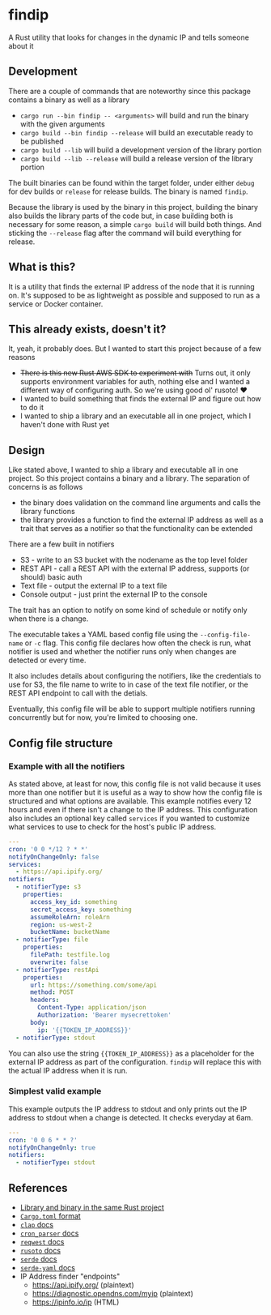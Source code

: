 # findip

A Rust utility that looks for changes in the dynamic IP and tells someone about it

## Development

There are a couple of commands that are noteworthy since this package contains a binary as well as a library

- `cargo run --bin findip -- <arguments>` will build and run the binary with the given arguments
- `cargo build --bin findip --release` will build an executable ready to be published
- `cargo build --lib` will build a development version of the library portion
- `cargo build --lib --release` will build a release version of the library portion

The built binaries can be found within the target folder, under either `debug` for dev builds or `release` for release builds. The binary is named `findip`.

Because the library is used by the binary in this project, building the binary also builds the library parts of the code but, in case building both is necessary for some reason, a simple `cargo build` will build both things. And sticking the `--release` flag after the command will build everything for release.

## What is this?

It is a utility that finds the external IP address of the node that it is running on. It's supposed to be as lightweight as possible and supposed to run as a service or Docker container.

## This already exists, doesn't it?

It, yeah, it probably does. But I wanted to start this project because of a few reasons

- ~~There is this new Rust AWS SDK to experiment with~~ Turns out, it only supports environment variables for auth, nothing else and I wanted a different way of configuring auth. So we're using good ol' rusoto! ❤️
- I wanted to build something that finds the external IP and figure out how to do it
- I wanted to ship a library and an executable all in one project, which I haven't done with Rust yet

## Design

Like stated above, I wanted to ship a library and executable all in one project. So this project contains a binary and a library. The separation of concerns is as follows

- the binary does validation on the command line arguments and calls the library functions
- the library provides a function to find the external IP address as well as a trait that serves as a notifier so that the functionality can be extended

There are a few built in notifiers

- S3 - write to an S3 bucket with the nodename as the top level folder
- REST API - call a REST API with the external IP address, supports (or should) basic auth
- Text file - output the external IP to a text file
- Console output - just print the external IP to the console

The trait has an option to notify on some kind of schedule or notify only when there is a change.

The executable takes a YAML based config file using the `--config-file-name` or `-c` flag. This config file declares how often the check is run, what notifier is used and whether the notifier runs only when changes are detected or every time.

It also includes details about configuring the notifiers, like the credentials to use for S3, the file name to write to in case of the text file notifier, or the REST API endpoint to call with the detials.

Eventually, this config file will be able to support multiple notifiers running concurrently but for now, you're limited to choosing one.

## Config file structure

### Example with all the notifiers

As stated above, at least for now, this config file is not valid because it uses more than one notifier but it is useful as a way to show how the config file is structured and what options are available. This example notifies every 12 hours and even if there isn't a change to the IP address. This configuration also includes an optional key called `services` if you wanted to customize what services to use to check for the host's public IP address.

```yaml
---
cron: '0 0 */12 ? * *'
notifyOnChangeOnly: false
services:
  - https://api.ipify.org/
notifiers:
  - notifierType: s3
    properties:
      access_key_id: something
      secret_access_key: something
      assumeRoleArn: roleArn
      region: us-west-2
      bucketName: bucketName
  - notifierType: file
    properties:
      filePath: testfile.log
      overwrite: false
  - notifierType: restApi
    properties:
      url: https://something.com/some/api
      method: POST
      headers:
        Content-Type: application/json
        Authorization: 'Bearer mysecrettoken'
      body:
        ip: '{{TOKEN_IP_ADDRESS}}'
  - notifierType: stdout
```

You can also use the string `{{TOKEN_IP_ADDRESS}}` as a placeholder for the external IP address as part of the configuration. `findip` will replace this with the actual IP address when it is run.

### Simplest valid example

This example outputs the IP address to stdout and only prints out the IP address to stdout when a change is detected. It checks everyday at 6am.

```yaml
---
cron: '0 0 6 * * ?'
notifyOnChangeOnly: true
notifiers:
  - notifierType: stdout
```

## References

- [Library and binary in the same Rust project](https://stackoverflow.com/questions/26946646/rust-package-with-both-a-library-and-a-binary)
- [`Cargo.toml` format](https://doc.rust-lang.org/cargo/reference/manifest.html)
- [`clap` docs](https://docs.rs/clap/2.33.3/clap/)
- [`cron_parser` docs](https://docs.rs/cron-parser/0.7.9/cron_parser/)
- [`reqwest` docs](https://docs.rs/reqwest/0.11.3/reqwest/index.html)
- [`rusoto` docs](https://www.rusoto.org/)
- [`serde` docs](https://serde.rs/)
- [`serde-yaml` docs](https://docs.rs/serde_yaml/0.8.17/serde_yaml/)
- IP Address finder "endpoints"
  - https://api.ipify.org/ (plaintext)
  - https://diagnostic.opendns.com/myip (plaintext)
  - https://ipinfo.io/ip (HTML)
